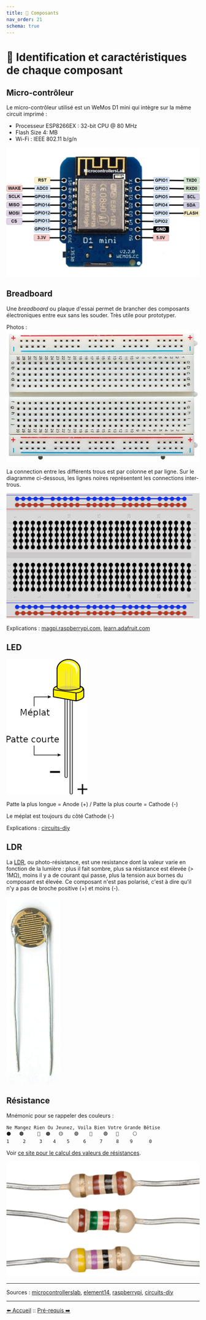 ```yaml
---
title: 🔎 Composants
nav_order: 21
schema: true
---
```


# 🔎 Identification et caractéristiques de chaque composant

## Micro-contrôleur

Le micro-contrôleur utilisé est un WeMos D1 mini qui intègre sur la même circuit imprimé :
  - Processeur ESP8266EX : 32-bit CPU @ 80 MHz
  - Flash Size 4: MB
  - Wi-Fi : IEEE 802.11 b/g/n

![Pinout](resources/ESP8266-12E-Wemos-D1-Mini-pinout.jpg)

## Breadboard

Une _breadboard_ ou plaque d'essai permet de brancher des composants électroniques entre eux sans les souder. Très utile pour prototyper.

Photos :
![Breadboard](resources/breadboard.jpg)

La connection entre les différents trous est par colonne et par ligne. Sur le diagramme ci-dessous, les lignes noires représentent les connections inter-trous.

![Breadboard wiring](resources/breadboard-wiring.jpg)

Explications : [magpi.raspberrypi.com](https://magpi.raspberrypi.com/articles/breadboard-tutorial), [learn.adafruit.com](https://learn.adafruit.com/breadboards-for-beginners)

## LED

![Pinout](resources/led-pinout.jpg)

Patte la plus longue = Anode (+) / Patte la plus courte = Cathode (-)

Le méplat est toujours du côté Cathode (-)

Explications : [circuits-diy](https://www.circuits-diy.com/how-to-blink-led-using-an-arduino/)

## LDR

La [LDR](https://en.wikipedia.org/wiki/Photoresistor), ou photo-résistance, est une resistance dont la valeur varie en fonction de la lumière : plus il fait sombre, plus sa résistance est élevée (> 1MΩ), moins il y a de courant qui passe, plus la tension aux bornes du composant est élevée.
Ce composant n'est pas polarisé, c'est à dire qu'il n'y a pas de broche positive (+) et moins (-).

![LCD / photorésistance](resources/photoresistor.jpg)


## Résistance

Mnémonic pour se rappeler des couleurs :
```
Ne Mangez Rien Ou Jeunez, Voila Bien Votre Grande Bêtise
⚫   🟤     🔴  🟠   🟡    🟣    🔵    🟢   🔘     ⚪
1     2     3    4    5     6     7     8    9      0
```

Voir [ce site pour le calcul des valeurs de résistances](https://www.electronique-radioamateur.fr/elec/composants/resistance-code-couleurs.php).

![resistance](resources/resistors.jpg)

----
Sources : [microcontrollerslab](https://microcontrollerslab.com), [element14](https://element14.com), [raspberrypi](https://magpi.raspberrypi.com), [circuits-diy](https://www.circuits-diy.com)

----
[⬅️  Accueil](README.md) :: [Pré-requis ➡️](pre-requis.md)
